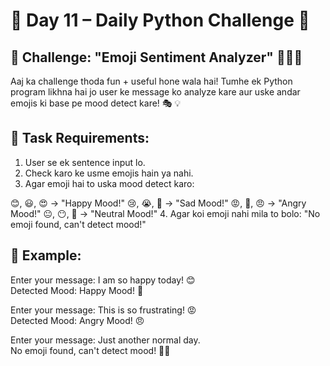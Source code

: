 # 📢 Day 11 – Daily Python Challenge 🐍

## 🚀 Challenge: "Emoji Sentiment Analyzer" 🤖😊😢
Aaj ka challenge thoda fun + useful hone wala hai! Tumhe ek Python program likhna hai jo user ke message ko analyze kare aur uske andar emojis ki base pe mood detect kare! 🎭 💡

## 📌 Task Requirements:
1. User se ek sentence input lo.
2. Check karo ke usme emojis hain ya nahi.
3. Agar emoji hai to uska mood detect karo:

😊, 😃, 😍 → "Happy Mood!"
😢, 😭, 🙁 → "Sad Mood!"
😡, 🤬, 😠 → "Angry Mood!"
😐, 😶, 🤔 → "Neutral Mood!"
4. Agar koi emoji nahi mila to bolo: "No emoji found, can't detect mood!"

## 📌 Example:
Enter your message: I am so happy today! 😊  
Detected Mood: Happy Mood! 🎉  

Enter your message: This is so frustrating! 😡  
Detected Mood: Angry Mood! 😠  

Enter your message: Just another normal day.  
No emoji found, can't detect mood! 🤷‍♂  
